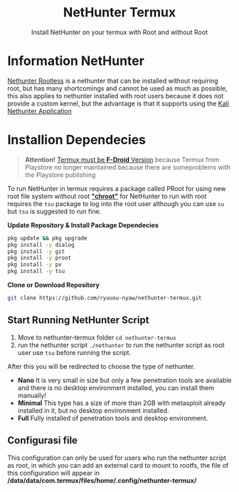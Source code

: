 <h1 align="center">NetHunter Termux</h1>

<p align="center">Install NetHunter on your termux with Root and without Root</p>

# Information NetHunter

[Nethunter Rootless](https://www.kali.org/docs/nethunter/nethunter-rootless/) is a nethunter that can be installed without requiring root, but has many shortcomings and cannot be used as much as possible, this also applies to nethunter installed with root users because it does not provide a custom kernel, but the advantage is that it supports using the [Kali Nethunter Application](https://store.nethunter.com/)

# Installion Dependecies

> **Attention!**
> [Termux must be **F-Droid** Version](https://f-droid.org/en/packages/com.termu) because Termux from Playstore no longer maintained because there are someproblems with the Playstore publishing

To run NetHunter in termux requires a package called PRoot for using new root file system without root [**"chroot"**](https://en.m.wikipedia.org/wiki/Chroot) for NetHunter to run with root requires the `tsu` package to log into the root user although you can use `su` but `tsu` is suggested to run fine.

<summary><strong>Update Repository & Install Package Dependecies</strong></summary>

```bash
pkg update && pkg upgrade
pkg install -y dialog
pkg install -y git 
pkg install -y proot
pkg install -y pv
pkg install -y tsu
```
<summary><strong>Clone or Download Repository</strong></summary>

```bash
git clone https://github.com/ryuuou-nyaw/nethunter-termux.git
```

## Start Running NetHunter Script

1. Move to nethunter-termux folder `cd nethunter-termux`
2. run the nethunter script `./nethunter` to run the nethunter script as root user use `tsu` before running the script.

After this you will be redirected to choose the type of nethunter.

- **Nano** It is very small in size but only a few penetration tools are available and there is no desktop environment installed, you can install them manually!
- **Minimal** This type has a size of more than 2GB with metasploit already installed in it, but no desktop environment installed.
- **Full** Fully installed of penetration tools and desktop environment.

## Configurasi file

This configuration can only be used for users who run the nethunter script as root, in which you can add an external card to mount to rootfs, the file of this configuration will appear in **/data/data/com.termux/files/home/.config/nethunter-termux/**
